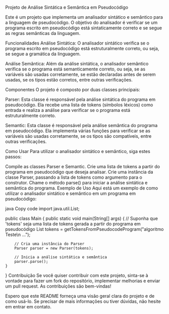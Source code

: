Projeto de Análise Sintática e Semântica em Pseudocódigo

Este é um projeto que implementa um analisador sintático e semântico para a linguagem de pseudocódigo. O objetivo do analisador é verificar se um programa escrito em pseudocódigo está sintaticamente correto e se segue as regras semânticas da linguagem.

Funcionalidades
Análise Sintática: O analisador sintático verifica se o programa escrito em pseudocódigo está estruturalmente correto, ou seja, se segue a gramática da linguagem.

Análise Semântica: Além da análise sintática, o analisador semântico verifica se o programa está semanticamente correto, ou seja, se as variáveis são usadas corretamente, se estão declaradas antes de serem usadas, se os tipos estão corretos, entre outras verificações.

Componentes
O projeto é composto por duas classes principais:

Parser: Esta classe é responsável pela análise sintática do programa em pseudocódigo. Ela recebe uma lista de tokens (símbolos léxicos) como entrada e realiza a análise para verificar se o programa está estruturalmente correto.

Semantic: Esta classe é responsável pela análise semântica do programa em pseudocódigo. Ela implementa várias funções para verificar se as variáveis são usadas corretamente, se os tipos são compatíveis, entre outras verificações.

Como Usar
Para utilizar o analisador sintático e semântico, siga estes passos:

Compile as classes Parser e Semantic.
Crie uma lista de tokens a partir do programa em pseudocódigo que deseja analisar.
Crie uma instância da classe Parser, passando a lista de tokens como argumento para o construtor.
Chame o método parse() para iniciar a análise sintática e semântica do programa.
Exemplo de Uso
Aqui está um exemplo de como utilizar o analisador sintático e semântico em um programa em pseudocódigo:

java
Copy code
import java.util.List;

public class Main {
    public static void main(String[] args) {
        // Suponha que 'tokens' seja uma lista de tokens gerada a partir do programa em pseudocódigo
        List<Tokens> tokens = getTokensFromPseudocodeProgram("algoritmo Teste\n ...");

        // Cria uma instância do Parser
        Parser parser = new Parser(tokens);

        // Inicia a análise sintática e semântica
        parser.parse();
    }
}
Contribuição
Se você quiser contribuir com este projeto, sinta-se à vontade para fazer um fork do repositório, implementar melhorias e enviar um pull request. As contribuições são bem-vindas!

Espero que este README forneça uma visão geral clara do projeto e de como usá-lo. Se precisar de mais informações ou tiver dúvidas, não hesite em entrar em contato.
